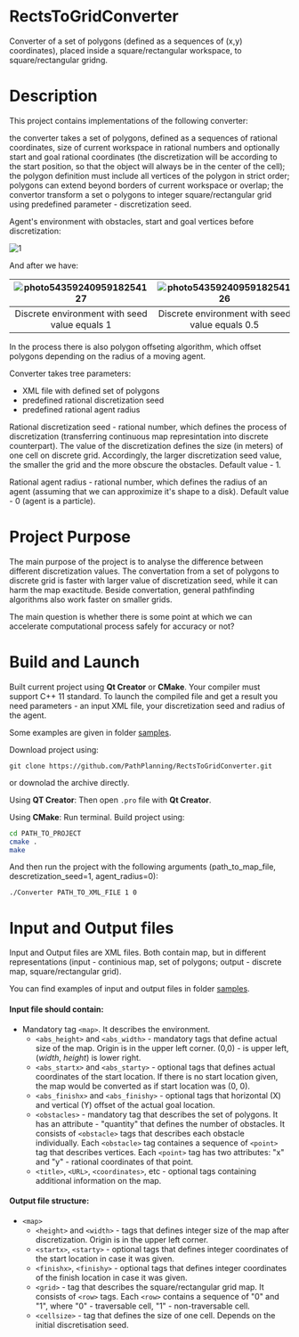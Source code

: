 # RectsToGridConverter
Converter of a set of polygons (defined as a sequences of (x,y) coordinates), placed inside a square/rectangular workspace, to square/rectangular gridng.

Description
==========
This project contains implementations of the following converter: 

the converter takes a set of polygons, defined as a sequences of rational coordinates, size of current workspace in rational numbers and optionally start and goal rational coordinates (the discretization will be according to the start position, so that the object will always be in the center of the cell); the polygon definition must include all vertices of the polygon in strict order; polygons can extend beyond borders of current workspace or overlap; the convertor transform a set o polygons to integer square/rectangular grid using predefined parameter - discretization seed.

Agent's environment with obstacles, start and goal vertices before discretization:

![1](https://user-images.githubusercontent.com/17624024/31894564-89c0d860-b817-11e7-8798-f307bb7ef889.jpg)

And after we have:

| ![photo5435924095918254127](https://user-images.githubusercontent.com/17624024/31895026-c9801532-b818-11e7-9219-201bd29ecded.jpg) | ![photo5435924095918254126](https://user-images.githubusercontent.com/17624024/31895027-cb3c11f0-b818-11e7-8442-3017d3ee65d9.jpg) |
|:---:|:---:|
| Discrete environment with seed value equals 1 | Discrete environment with seed value equals 0.5 |


In the process there is also polygon offseting algorithm, which offset polygons depending on the radius of a moving agent. 

Converter takes tree parameters: 
* XML file with defined set of polygons
* predefined rational discretization seed 
* predefined rational agent radius

Rational discretization seed - rational number, which defines the process of discretization (transferring continuous map represintation into discrete counterpart). The value of the discretization defines the size (in meters) of one cell on discrete grid. Accordingly, the larger discretization seed value, the smaller the grid and the more obscure the obstacles. Default value - 1. 

Rational agent radius - rational number, which defines the radius of an agent (assuming that we can approximize it's shape to a disk). Default value - 0 (agent is a particle).

Project Purpose
===============
The main purpose of the project is to analyse the difference between different discretization values. The convertation from a set of polygons to discrete grid is faster with larger value of discretization seed, while it can harm the map exactitude. Beside convertation, general pathfinding algorithms also work faster on smaller grids. 

The main question is whether there is some point at which we can accelerate computational process safely for accuracy or not?


Build and Launch
================
Built current project using **Qt Creator** or **CMake**.
Your compiler must support C++ 11 standard.
To launch the compiled file and get a result you need parameters - an input XML file, your discretization seed and radius of the agent.

Some examples are given in folder [samples](https://github.com/PathPlanning/RectsToGridConverter/tree/master/samples).

Download project using:

`git clone https://github.com/PathPlanning/RectsToGridConverter.git`

or downolad the archive directly.

Using **QT Creator**: Then open `.pro` file with **Qt Creator**.

Using **CMake**: Run terminal. Build project using:

```bash
cd PATH_TO_PROJECT
cmake .
make
```
And then run the project with the following arguments (path_to_map_file, descretization_seed=1, agent_radius=0):

`./Converter PATH_TO_XML_FILE 1 0`


Input and Output files
======================
Input and Output files are XML files. Both contain map, but in different representations (input - continious map, set of polygons; output - discrete map, square/rectangular grid).

You can find examples of input and output files in folder [samples](https://github.com/PathPlanning/RectsToGridConverter/tree/master/samples).

#### Input file should contain:
* Mandatory tag `<map>`. It describes the environment.
    * `<abs_height>` and `<abs_width>` - mandatory tags that define actual size of the map. Origin is in the upper left corner. (0,0) - is upper left, (*width*, *height*) is lower right.
    * `<abs_startx>` and `<abs_starty>` - optional tags that defines actual coordinates of the start location. If there is no start location given, the map would be converted as if start location was (0, 0). 
    * `<abs_finishx>` and `<abs_finishy>` - optional tags that horizontal (X) and vertical (Y) offset of the actual goal location.
    * `<obstacles>` - mandatory tag that describes the set of polygons. It has an attribute - "quantity" that defines the number of obstacles. It consists of `<obstacle>` tags that describes each obstacle individually. Each `<obstacle>` tag containes a sequence of `<point>` tag that describes vertices. Each `<point>` tag has two attributes: "x" and "y" - rational coordinates of that point.
    * `<title>`, `<URL>`, `<coordinates>`, etc - optional tags containing additional information on the map.

 #### Output file structure: 
* `<map>`
    * `<height>` and `<width>` - tags that defines integer size of the map after discretization. Origin is in the upper left corner.
    * `<startx>`, `<starty>` - optional tags that defines integer coordinates of the start location in case it was given.
    * `<finishx>`, `<finishy>` - optional tags that defines integer coordinates of the finish location in case it was given.
    * `<grid>` - tag that describes the square/rectangular grid map. It consists of `<row>` tags. Each `<row>` contains a sequence of "0" and "1", where "0" - traversable cell, "1" - non-traversable cell.
    * `<cellsize>` - tag that defines the size of one cell. Depends on the initial discretisation seed.

